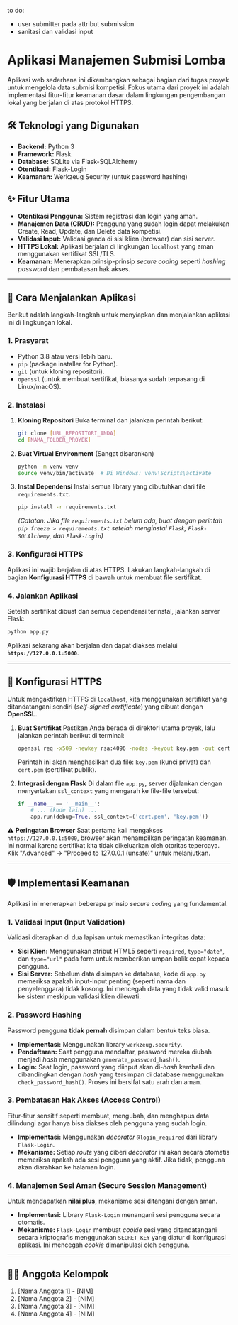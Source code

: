 to do:
- user submitter pada attribut submission
- sanitasi dan validasi input 

# Aplikasi Manajemen Submisi Lomba

Aplikasi web sederhana ini dikembangkan sebagai bagian dari tugas proyek untuk mengelola data submisi kompetisi. Fokus utama dari proyek ini adalah implementasi fitur-fitur keamanan dasar dalam lingkungan pengembangan lokal yang berjalan di atas protokol HTTPS.

## 🛠️ Teknologi yang Digunakan

  * **Backend:** Python 3
  * **Framework:** Flask
  * **Database:** SQLite via Flask-SQLAlchemy
  * **Otentikasi:** Flask-Login
  * **Keamanan:** Werkzeug Security (untuk password hashing)

## ✨ Fitur Utama

  * **Otentikasi Pengguna:** Sistem registrasi dan login yang aman.
  * **Manajemen Data (CRUD):** Pengguna yang sudah login dapat melakukan Create, Read, Update, dan Delete data kompetisi.
  * **Validasi Input:** Validasi ganda di sisi klien (browser) dan sisi server.
  * **HTTPS Lokal:** Aplikasi berjalan di lingkungan `localhost` yang aman menggunakan sertifikat SSL/TLS.
  * **Keamanan:** Menerapkan prinsip-prinsip *secure coding* seperti *hashing password* dan pembatasan hak akses.

-----

## 🚀 Cara Menjalankan Aplikasi

Berikut adalah langkah-langkah untuk menyiapkan dan menjalankan aplikasi ini di lingkungan lokal.

### 1\. Prasyarat

  * Python 3.8 atau versi lebih baru.
  * `pip` (package installer for Python).
  * `git` (untuk kloning repositori).
  * `openssl` (untuk membuat sertifikat, biasanya sudah terpasang di Linux/macOS).

### 2\. Instalasi

1.  **Kloning Repositori**
    Buka terminal dan jalankan perintah berikut:

    ```bash
    git clone [URL_REPOSITORI_ANDA]
    cd [NAMA_FOLDER_PROYEK]
    ```

2.  **Buat Virtual Environment** (Sangat disarankan)

    ```bash
    python -m venv venv
    source venv/bin/activate  # Di Windows: venv\Scripts\activate
    ```

3.  **Instal Dependensi**
    Instal semua library yang dibutuhkan dari file `requirements.txt`.

    ```bash
    pip install -r requirements.txt
    ```

    *(Catatan: Jika file `requirements.txt` belum ada, buat dengan perintah `pip freeze > requirements.txt` setelah menginstal `Flask`, `Flask-SQLAlchemy`, dan `Flask-Login`)*

### 3\. Konfigurasi HTTPS

Aplikasi ini wajib berjalan di atas HTTPS. Lakukan langkah-langkah di bagian **Konfigurasi HTTPS** di bawah untuk membuat file sertifikat.

### 4\. Jalankan Aplikasi

Setelah sertifikat dibuat dan semua dependensi terinstal, jalankan server Flask:

```bash
python app.py
```

Aplikasi sekarang akan berjalan dan dapat diakses melalui **`https://127.0.0.1:5000`**.

-----

## 🔐 Konfigurasi HTTPS

Untuk mengaktifkan HTTPS di `localhost`, kita menggunakan sertifikat yang ditandatangani sendiri (*self-signed certificate*) yang dibuat dengan **OpenSSL**.

1.  **Buat Sertifikat**
    Pastikan Anda berada di direktori utama proyek, lalu jalankan perintah berikut di terminal:

    ```bash
    openssl req -x509 -newkey rsa:4096 -nodes -keyout key.pem -out cert.pem -days 365
    ```

    Perintah ini akan menghasilkan dua file: `key.pem` (kunci privat) dan `cert.pem` (sertifikat publik).

2.  **Integrasi dengan Flask**
    Di dalam file `app.py`, server dijalankan dengan menyertakan `ssl_context` yang mengarah ke file-file tersebut:

    ```python
    if __name__ == '__main__':
        # ... (kode lain) ...
        app.run(debug=True, ssl_context=('cert.pem', 'key.pem'))
    ```

⚠️ **Peringatan Browser**
Saat pertama kali mengakses `https://127.0.0.1:5000`, browser akan menampilkan peringatan keamanan. Ini normal karena sertifikat kita tidak dikeluarkan oleh otoritas tepercaya. Klik "Advanced" -\> "Proceed to 127.0.0.1 (unsafe)" untuk melanjutkan.

-----

## 🛡️ Implementasi Keamanan

Aplikasi ini menerapkan beberapa prinsip *secure coding* yang fundamental.

### 1\. Validasi Input (Input Validation)

Validasi diterapkan di dua lapisan untuk memastikan integritas data:

  * **Sisi Klien:** Menggunakan atribut HTML5 seperti `required`, `type="date"`, dan `type="url"` pada form untuk memberikan umpan balik cepat kepada pengguna.
  * **Sisi Server:** Sebelum data disimpan ke database, kode di `app.py` memeriksa apakah input-input penting (seperti nama dan penyelenggara) tidak kosong. Ini mencegah data yang tidak valid masuk ke sistem meskipun validasi klien dilewati.

### 2\. Password Hashing

Password pengguna **tidak pernah** disimpan dalam bentuk teks biasa.

  * **Implementasi:** Menggunakan library `werkzeug.security`.
  * **Pendaftaran:** Saat pengguna mendaftar, password mereka diubah menjadi *hash* menggunakan `generate_password_hash()`.
  * **Login:** Saat login, password yang diinput akan di-*hash* kembali dan dibandingkan dengan *hash* yang tersimpan di database menggunakan `check_password_hash()`. Proses ini bersifat satu arah dan aman.

### 3\. Pembatasan Hak Akses (Access Control)

Fitur-fitur sensitif seperti membuat, mengubah, dan menghapus data dilindungi agar hanya bisa diakses oleh pengguna yang sudah login.

  * **Implementasi:** Menggunakan *decorator* `@login_required` dari library `Flask-Login`.
  * **Mekanisme:** Setiap *route* yang diberi *decorator* ini akan secara otomatis memeriksa apakah ada sesi pengguna yang aktif. Jika tidak, pengguna akan diarahkan ke halaman login.

### 4\. Manajemen Sesi Aman (Secure Session Management)

Untuk mendapatkan **nilai plus**, mekanisme sesi ditangani dengan aman.

  * **Implementasi:** Library `Flask-Login` menangani sesi pengguna secara otomatis.
  * **Mekanisme:** `Flask-Login` membuat *cookie* sesi yang ditandatangani secara kriptografis menggunakan `SECRET_KEY` yang diatur di konfigurasi aplikasi. Ini mencegah *cookie* dimanipulasi oleh pengguna.

-----

## 👨‍💻 Anggota Kelompok

1.  [Nama Anggota 1] - [NIM]
2.  [Nama Anggota 2] - [NIM]
3.  [Nama Anggota 3] - [NIM]
4.  [Nama Anggota 4] - [NIM]